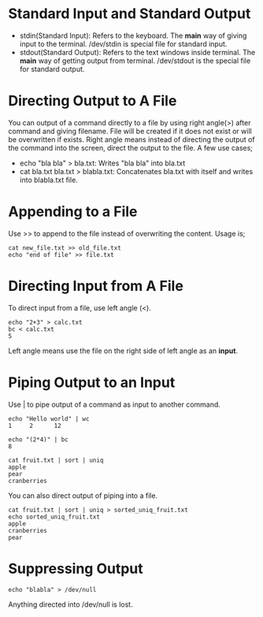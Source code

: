 # Standard Input and Standard Output

* stdin(Standard Input): Refers to the keyboard. The **main** way of giving 
input to the terminal. /dev/stdin is special file for standard input.
* stdout(Standard Output): Refers to the text windows inside terminal. The
**main** way of getting output from terminal. /dev/stdout is the special file
for standard output.

# Directing Output to A File

You can output of a command directly to a file by using right angle(>) after
command and giving filename. File will be created if it does not exist or will
be overwritten if exists. Right angle means instead of directing the output of
the command into the screen, direct the output to the file. A few use cases;

* echo "bla bla" > bla.txt: Writes "bla bla" into bla.txt
* cat bla.txt bla.txt > blabla.txt: Concatenates bla.txt with itself and writes
into blabla.txt file.

# Appending to a File

Use >> to append to the file instead of overwriting the content. Usage is;
```
cat new_file.txt >> old_file.txt
echo "end of file" >> file.txt
```

# Directing Input from A File

To direct input from a file, use left angle (<).

```
echo "2+3" > calc.txt
bc < calc.txt
5
```

Left angle means use the file on the right side of left angle as an **input**.

# Piping Output to an Input

Use | to pipe output of a command as input to another command.

```
echo "Hello world" | wc
1     2      12

echo "(2*4)" | bc
8

cat fruit.txt | sort | uniq
apple
pear
cranberries
```  

You can also direct output of piping into a file.
```
cat fruit.txt | sort | uniq > sorted_uniq_fruit.txt
echo sorted_uniq_fruit.txt
apple 
cranberries
pear
```

# Suppressing Output

```
echo "blabla" > /dev/null
```

Anything directed into /dev/null is lost.
